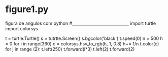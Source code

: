 # figure1.py
figura de angulos com python
#____________________________
import turtle
import colorsys

t = turtle.Turtle()
s = tutrtle.Screen()
s.bgcolor('black')
t.speed(0)
n = 500
h = 0
for i in range(360)
    c = colorsys.hsv_to_rgb(h, 1, 0.8)
    h+= 1/n
    t.color(c)
    for j in range (2):
        t.left(250)
        t.forward(i*3)
        t.left(2)
        t.forward(2)
